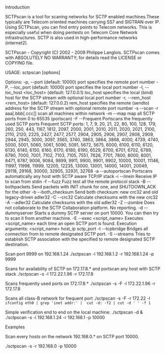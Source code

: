 Introduction

SCTPscan is a tool for scaning networks for SCTP enabled machines.These typically are Telecom oriented machines carrying SS7 and SIGTRAN over IP. Using SCTPscan, you can find entry points to Telecom networks. This is especially useful when doing pentests on Telecom Core Network infrastructures. SCTP is also used in high-performance networks (internet2).



SCTPscan - Copyright (C) 2002 - 2009 Philippe Langlois.
SCTPscan comes with ABSOLUTELY NO WARRANTY; for details read the LICENSE or COPYING file.

USAGE:  sctpscan [options]

Options:
 -p, --port <port>           (default: 10000)
 port specifies the remote port number
 -P, --loc_port <port>           (default: 10000)
 port specifies the local port number
 -l, --loc_host <loc_host>   (default: 127.0.0.1)
 loc_host specifies the local (bind) host for the SCTP
 stream with optional local port number
 -r, --rem_host <rem_host>   (default: 127.0.0.2)
 rem_host specifies the remote (sendto) address for the SCTP
 stream with optional remote port number
 -s  --scan -r aaa[.bbb[.ccc]]
 scan all machines within network
 -m  --map
 map all SCTP ports from 0 to 65535 (portscan)
 -F  --Frequent
 Portscans the frequently used SCTP ports
 Frequent SCTP ports: 1, 7, 9, 20, 21, 22, 80, 100, 128, 179, 260, 250, 443, 1167, 1812, 2097, 2000, 2001, 2010, 2011, 2020, 2021, 2100, 2110, 2120, 2225, 2427, 2477, 2577, 2904, 2905, 2906, 2907, 2908, 2909, 2944, 2945, 3000, 3097, 3565, 3740, 3863, 3864, 3868, 4000, 4739, 4740, 5000, 5001, 5060, 5061, 5090, 5091, 5672, 5675, 6000, 6100, 6110, 6120, 6130, 6140, 6150, 6160, 6170, 6180, 6190, 6529, 6700, 6701, 6702, 6789, 6790, 7000, 7001, 7102, 7103, 7105, 7551, 7626, 7701, 7800, 8000, 8001, 8471, 8787, 9006, 9084, 9899, 9911, 9900, 9901, 9902, 10000, 10001, 11146, 11997, 11998, 11999, 12205, 12235, 13000, 13001, 14000, 14001, 20049, 29118, 29168, 30000, 32905, 32931, 32768
 -a  --autoportscan
 Portscans automatically any host with SCTP aware TCP/IP stack
 -i  --linein
 Receive IP to scan from stdin
 -f  --fuzz
 Fuzz test all the remote protocol stack
 -B  --bothpackets
 Send packets with INIT chunk for one, and SHUTDOWN_ACK for the other
 -b  --both_checksum
 Send both checksum: new crc32 and old legacy-driven adler32
 -C  --crc32
 Calculate checksums with the new crc32
 -A  --adler32
 Calculate checksums with the old adler32
 -Z  --zombie
 Does not collaborate to the SCTP Collaboration platform. No reporting.
 -d  --dummyserver
 Starts a dummy SCTP server on port 10000. You can then try to scan it from another machine.
 -E  --exec <script_name>
 Executes <script_name> each time an open SCTP port is found.
 Execution arguments: <script_name> host_ip sctp_port
 -t  --tcpbridge <listen TCP port>
 Bridges all connection from <listen TCP port> to remote designated SCTP port.
 -S  --streams <number of streams>
 Tries to establish SCTP association with the specified <number of streams> to remote designated SCTP destination.

Scan port 9999 on 192.168.1.24
./sctpscan -l 192.168.1.2 -r 192.168.1.24 -p 9999

Scans for availability of SCTP on 172.17.8.* and portscan any host with SCTP stack
./sctpscan -s -l 172.22.1.96 -r 172.17.8

Scans frequently used ports on 172.17.8.*
./sctpscan -s -F -l 172.22.1.96 -r 172.17.8

Scans all class-B network for frequent port
./sctpscan -s -F -r 172.22 -l `ifconfig eth0 | grep 'inet addr:' |  cut -d: -f2 | cut -d ' ' -f 1 `

Simple verification end to end on the local machine:
./sctpscan -d &
./sctpscan -s -l 192.168.1.24 -r 192.168.1 -p 10000

Examples

Scan every hosts on the network 192.168.0.* on SCTP port 10000.

./sctpscan -s -r 192.168.0 -p 10000

